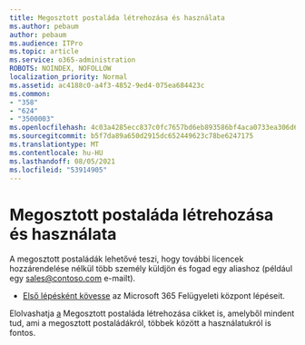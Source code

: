 ```yaml
---
title: Megosztott postaláda létrehozása és használata
ms.author: pebaum
author: pebaum
ms.audience: ITPro
ms.topic: article
ms.service: o365-administration
ROBOTS: NOINDEX, NOFOLLOW
localization_priority: Normal
ms.assetid: ac4188c0-a4f3-4852-9ed4-075ea684423c
ms.common:
- "358"
- "624"
- "3500003"
ms.openlocfilehash: 4c03a4285ecc837c0fc7657bd6eb893586bf4aca0733ea306d6f6c783ff402d6
ms.sourcegitcommit: b5f7da89a650d2915dc652449623c78be6247175
ms.translationtype: MT
ms.contentlocale: hu-HU
ms.lasthandoff: 08/05/2021
ms.locfileid: "53914905"
---
```

# <a name="create-and-use-a-shared-mailbox"></a>Megosztott postaláda létrehozása és használata

A megosztott postaládák lehetővé teszi, hogy további licencek hozzárendelése nélkül több személy küldjön és fogad egy aliashoz (például egy sales@contoso.com e-mailt).
  
- [Első lépésként kövesse](https://portal.office.com/AdminPortal/Home#/AssistedGuide/addemailoptions) az Microsoft 365 Felügyeleti központ lépéseit. 

Elolvashatja [a](https://docs.microsoft.com/microsoft-365/admin/email/create-a-shared-mailbox) Megosztott postaláda létrehozása cikket is, amelyből mindent tud, ami a megosztott postaládákról, többek között a használatukról is fontos.
  
